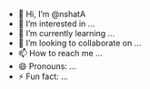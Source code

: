 - 👋 Hi, I’m @nshatA
- 👀 I’m interested in ...
- 🌱 I’m currently learning ...
- 💞️ I’m looking to collaborate on ...
- 📫 How to reach me ...
- 😄 Pronouns: ...
- ⚡ Fun fact: ...

<!---
nshatA/nshatA is a ✨ special ✨ repository because its `README.md` (this file) appears on your GitHub profile.
You can click the Preview link to take a look at your changes.
--->
